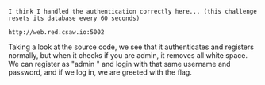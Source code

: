 ```
I think I handled the authentication correctly here... (this challenge resets its database every 60 seconds)

http://web.red.csaw.io:5002

```

Taking a look at the source code, we see that it authenticates and registers normally, but when it checks if you are admin, it removes all white space. We can register as 
"admin " and login with that same username and password, and if we log in, we are greeted with the flag.
